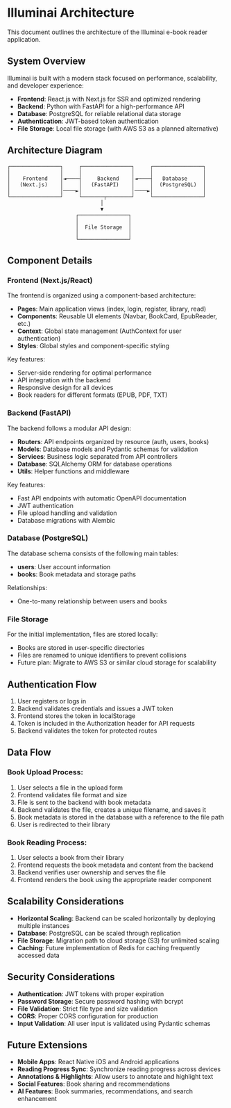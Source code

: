 # Illuminai Architecture

This document outlines the architecture of the Illuminai e-book reader application.

## System Overview

Illuminai is built with a modern stack focused on performance, scalability, and developer experience:

- **Frontend**: React.js with Next.js for SSR and optimized rendering
- **Backend**: Python with FastAPI for a high-performance API
- **Database**: PostgreSQL for reliable relational data storage
- **Authentication**: JWT-based token authentication
- **File Storage**: Local file storage (with AWS S3 as a planned alternative)

## Architecture Diagram

```
┌────────────────┐     ┌────────────────┐     ┌────────────────┐
│                │     │                │     │                │
│    Frontend    │◄────┤     Backend    │◄────┤   Database     │
│   (Next.js)    │     │   (FastAPI)    │     │  (PostgreSQL)  │
│                │────►│                │────►│                │
└────────────────┘     └───────┬────────┘     └────────────────┘
                              │
                              ▼
                      ┌────────────────┐
                      │                │
                      │  File Storage  │
                      │                │
                      └────────────────┘
```

## Component Details

### Frontend (Next.js/React)

The frontend is organized using a component-based architecture:

- **Pages**: Main application views (index, login, register, library, read)
- **Components**: Reusable UI elements (Navbar, BookCard, EpubReader, etc.)
- **Context**: Global state management (AuthContext for user authentication)
- **Styles**: Global styles and component-specific styling

Key features:
- Server-side rendering for optimal performance
- API integration with the backend
- Responsive design for all devices
- Book readers for different formats (EPUB, PDF, TXT)

### Backend (FastAPI)

The backend follows a modular API design:

- **Routers**: API endpoints organized by resource (auth, users, books)
- **Models**: Database models and Pydantic schemas for validation
- **Services**: Business logic separated from API controllers
- **Database**: SQLAlchemy ORM for database operations
- **Utils**: Helper functions and middleware

Key features:
- Fast API endpoints with automatic OpenAPI documentation
- JWT authentication
- File upload handling and validation
- Database migrations with Alembic

### Database (PostgreSQL)

The database schema consists of the following main tables:

- **users**: User account information
- **books**: Book metadata and storage paths

Relationships:
- One-to-many relationship between users and books

### File Storage

For the initial implementation, files are stored locally:

- Books are stored in user-specific directories
- Files are renamed to unique identifiers to prevent collisions
- Future plan: Migrate to AWS S3 or similar cloud storage for scalability

## Authentication Flow

1. User registers or logs in
2. Backend validates credentials and issues a JWT token
3. Frontend stores the token in localStorage
4. Token is included in the Authorization header for API requests
5. Backend validates the token for protected routes

## Data Flow

### Book Upload Process:

1. User selects a file in the upload form
2. Frontend validates file format and size
3. File is sent to the backend with book metadata
4. Backend validates the file, creates a unique filename, and saves it
5. Book metadata is stored in the database with a reference to the file path
6. User is redirected to their library

### Book Reading Process:

1. User selects a book from their library
2. Frontend requests the book metadata and content from the backend
3. Backend verifies user ownership and serves the file
4. Frontend renders the book using the appropriate reader component

## Scalability Considerations

- **Horizontal Scaling**: Backend can be scaled horizontally by deploying multiple instances
- **Database**: PostgreSQL can be scaled through replication
- **File Storage**: Migration path to cloud storage (S3) for unlimited scaling
- **Caching**: Future implementation of Redis for caching frequently accessed data

## Security Considerations

- **Authentication**: JWT tokens with proper expiration
- **Password Storage**: Secure password hashing with bcrypt
- **File Validation**: Strict file type and size validation
- **CORS**: Proper CORS configuration for production
- **Input Validation**: All user input is validated using Pydantic schemas

## Future Extensions

- **Mobile Apps**: React Native iOS and Android applications
- **Reading Progress Sync**: Synchronize reading progress across devices
- **Annotations & Highlights**: Allow users to annotate and highlight text
- **Social Features**: Book sharing and recommendations
- **AI Features**: Book summaries, recommendations, and search enhancement